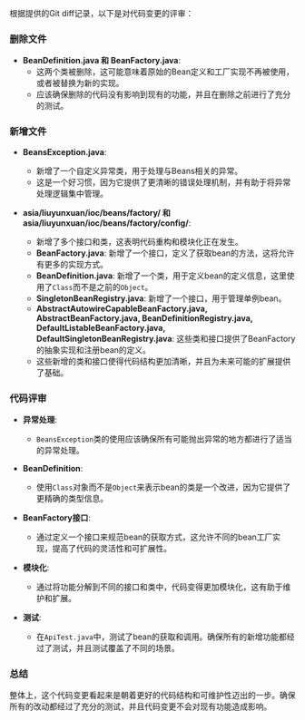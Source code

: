 根据提供的Git diff记录，以下是对代码变更的评审：

### 删除文件
- **BeanDefinition.java 和 BeanFactory.java**:
  - 这两个类被删除，这可能意味着原始的Bean定义和工厂实现不再被使用，或者被替换为新的实现。
  - 应该确保删除的代码没有影响到现有的功能，并且在删除之前进行了充分的测试。

### 新增文件
- **BeansException.java**:
  - 新增了一个自定义异常类，用于处理与Beans相关的异常。
  - 这是一个好习惯，因为它提供了更清晰的错误处理机制，并有助于将异常处理逻辑集中管理。

- **asia/liuyunxuan/ioc/beans/factory/ 和 asia/liuyunxuan/ioc/beans/factory/config/**:
  - 新增了多个接口和类，这表明代码重构和模块化正在发生。
  - **BeanFactory.java**: 新增了一个接口，定义了获取bean的方法，这将允许有更多的实现方式。
  - **BeanDefinition.java**: 新增了一个类，用于定义bean的定义信息，这里使用了`Class`而不是之前的`Object`。
  - **SingletonBeanRegistry.java**: 新增了一个接口，用于管理单例bean。
  - **AbstractAutowireCapableBeanFactory.java, AbstractBeanFactory.java, BeanDefinitionRegistry.java, DefaultListableBeanFactory.java, DefaultSingletonBeanRegistry.java**: 这些类和接口提供了BeanFactory的抽象实现和注册bean的定义。
  - 这些新增的类和接口使得代码结构更加清晰，并且为未来可能的扩展提供了基础。

### 代码评审
- **异常处理**:
  - `BeansException`类的使用应该确保所有可能抛出异常的地方都进行了适当的异常处理。

- **BeanDefinition**:
  - 使用`Class`对象而不是`Object`来表示bean的类是一个改进，因为它提供了更精确的类型信息。

- **BeanFactory接口**:
  - 通过定义一个接口来规范bean的获取方式，这允许不同的bean工厂实现，提高了代码的灵活性和可扩展性。

- **模块化**:
  - 通过将功能分解到不同的接口和类中，代码变得更加模块化，这有助于维护和扩展。

- **测试**:
  - 在`ApiTest.java`中，测试了bean的获取和调用。确保所有的新增功能都经过了测试，并且测试覆盖了不同的场景。

### 总结
整体上，这个代码变更看起来是朝着更好的代码结构和可维护性迈出的一步。确保所有的改动都经过了充分的测试，并且代码变更不会对现有功能造成影响。